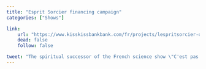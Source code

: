 ```yaml
---
title: "Esprit Sorcier financing campaign"
categories: ["Shows"]

link:
    url: "https://www.kisskissbankbank.com/fr/projects/lespritsorcier-org"
    dead: false
    follow: false

tweet: "The spiritual successor of the French science show \"C'est pas sorcier\" is looking for funds to continue to live independently."
---
```

